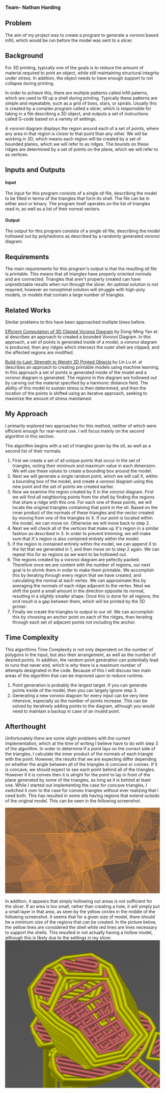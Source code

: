 ### Team- Nathan Harding

## Problem

The aim of my project was to create a program to generate a voronoi based infill, which would be run before the model was sent to a slicer. 

## Background

For 3D printing, typically one of the goals is to reduce the amount of material required to print an object, while still maintaining structural integrity under stress.  In addition, the object needs to have enough support to not collapse during printing.  

In order to achieve this, there are multiple patterns called infill paterns, which are used to fill up a shell during printing.  Typically these patterns are simple and repeatable, such as a grid of boxs, stars, or spirals. Usually this is created by a complex program called a slicer, which is responsible for taking in a file describing a 3D object, and outputs a set of instructions called G-code based on a variety of settings.

A voronoi diagram displays the region around each of a set of points, where any area in that region is closer to that point than any other.  We will be working in 3D, which means each region will be created by a set of bounded planes, which we will refer to as ridges.  The bounds on these ridges are determined by a set of points on the plane, which we will refer to as vertices.

## Inputs and Outputs
#### Input
The input for this program consists of a single stl file, describing the model to be filled in terms of the triangles that form its shell.  The file can be in either ascii or binary.
The program itself operates on the list of triangles read in, as well as a list of their normal vectors.
#### Output
The output for this program consists of a single stl file, describing the model hollowed out by polyhedrons as described by a randomly generated voronoi diagram.


## Requirements
The main requirements for this program's output is that the resulting stl file is printable.  This means that all triangles have properly oriented normals and are connected.  Triangles that aren't properly created can have unpredictable results when run through the slicer.  An optimal solution is not required, however an nonoptimal solution will struggle with high-poly models, or models that contain a large number of triangles.

## Related Works
Similar problems to this have been approached multiple times before.

[Efficient Computation of 3D Clipped Voronoi Diagram](https://www.microsoft.com/en-us/research/wp-content/uploads/2016/12/Efficient-Computation-of-3D-Clipped-Voronoi-Diagram.pdf) by Dong-Ming Yan et. al describes an approach to created a bounded Voronoi Diagram. In this approach, a set of points is generated inside of a model, a voronoi diagram is produced, then any ridges which intersect the outer shell are clipped, and the affected regions are modified.

[Build-to-Last: Strength to Weight 3D Printed Objects](https://homes.cs.washington.edu/~haisen/BuildtoLast/3DP_SIG2014.pdf) by Lin Lu et. al describes an approach to creating printable models using machine learning.  In this approach a set of points is generated inside of the model and a voronoi diagram is generated.  The regions in this diagram are hollowed out by carving out the material specified by a harmonic distance field.  The ability of this model to sustain stress is then determined, and then the location of the points is shifted using an iterative approach, seeking to maximize the amount of stress maintained.

## My Approach
I primarily explored two approaches for this method, neither of which were efficient enough for real-world use.  I will focus mainly on the second algorithm in this section.

The algorithm begins with a set of triangles given by the stl, as well as a second list of their normals.  
1. First we create a set of all unique points that occur in the set of triangles, noting their minimum and maximum value in each dimension.  We will use these values to create a bounding box around the model.
2. Next we will generate a single random point, which we will call X, within a bounding box of the model, and create a voronoi diagram using this new point and the set of points we created earlier.
3. Now we examine the region created by X in the voronoi diagram. First we will find all neighboring points from the shell by finding the regions that share a ridge with this one.  For each one of these points, we will locate the original triangles containing that point in the stl.  Based on the inner product of the normals of these triangles and the vector created by moving from one of the triangles to X.  If our point is located within the model, we can move on.  Otherwise we will move back to step 2.
4. Next we will check all of the vertices that make up X's region in a similar fashion as described in 3.  In order to prevent trimming, we will make sure that X's region is also contained entirely within the model.  
5. If the region is contained entirely within the model, we can append X to the list that we generated in 1, and then move on to step 2 again.  We can repeat this for as regions as we want to be hollowed out.
6. The regions created by a voronoi diagram are pefectly packed.  Therefore once we are content with the number of regions, our next goal is to shrink them in order to make them printable.  We accomplish this by iterating through every region that we have created, and calculating the normal at each vertex.  We can approximate this by averaging the normals of each ridge adjacent to the vertex.  Next we shift the point a small amount in the direction opposite its normal, resulting in a slightly smaller shape.  Once this is done for all regions, the end result is a gap between them, which will be printed by the 3D printer.
7.  Finally we create the triangles to output to our stl.  We can accomplish this by choosing an anchor point on each of the ridges, then iterating through each set of adjacent points not including the anchor.

## Time Complexity
This algorithms Time Complexity is not only dependent on the number of polygons in the input, but also their arrangement, as well as the number of desired points.  In addition, the random point generation can potentially lead to runs that never end, which is why there is a maximum number of attempts designated in the code.  Because of this I will discuss two main areas of the algorithm that can be improved upon to reduce runtime.

1. Point generation is probably the largest target.  If you can generate points inside of the model, then you can largely ignore step 3.  
2.  Generating a new voronoi diagram for every input can be very time intensive, especially as the number of points increase.  This can be solved by iteratively adding points to the diagram, although you would need to maintain a backup in case of an invalid point.  

## Afterthought
Unfortunately there are some slight problems with the current implementation, which at the time of writing I believe have to do with step 3 of the algorithm.  In order to determine if a point lays on the correct side of the triangles, I calculate the inner product of  the normals of each triangle with the point.  However, the results that we are expecting differ depending on whether the angle between all of the triangles is concave or convex.  If it is concave, we should expect to see each point behind all of the triangles.  However if it is convex then it is alright for the point to lay in front of the plane generated by some of the triangles, as long as it is behind at least one.  While I started out implementing the case for concave triangles, I switched it over to the case for convex triangles without ever realizing that I need both.  This has resulted in some stls having regions that extend outside of the original model. This can be seen in the following screenshot.

![Regions Viewed In Blender](https://github.com/nah6563/Voronoi3DPrint/blob/master/blender.PNG)

In addition, it appears that simply hollowing out areas is not sufficient for the slicer.  If an area is too small, rather than creating a hole, it will simply put a small layer in that area, as seen by the yellow circles in the middle of the following screenshot.  It seems that for a given size of model, there should be a minimum size of the regions that can be created.  In the picture below, the yellow lines are considered the shell while red lines are lines necessary to support the shells.  This resulted in not actually having a hollow model, although this is likely due to the settings in my slicer.
![Attempted Slice](https://github.com/nah6563/Voronoi3DPrint/blob/master/slicer.PNG)
